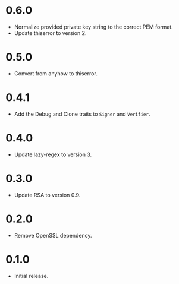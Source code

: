 # 0.6.0
- Normalize provided private key string to the correct PEM format.
- Update thiserror to version 2.

# 0.5.0
- Convert from anyhow to thiserror.

# 0.4.1
- Add the Debug and Clone traits to `Signer` and `Verifier`.

# 0.4.0
- Update lazy-regex to version 3.

# 0.3.0
- Update RSA to version 0.9.

# 0.2.0
- Remove OpenSSL dependency.

# 0.1.0
- Initial release.
